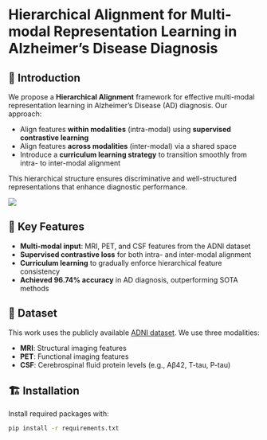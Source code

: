 # Hierarchical Alignment for Multi-modal Representation Learning in Alzheimer’s Disease Diagnosis

## 🧠 Introduction

We propose a **Hierarchical Alignment** framework for effective multi-modal representation learning in Alzheimer’s Disease (AD) diagnosis. Our approach:

- Align features **within modalities** (intra-modal) using **supervised contrastive learning**
- Align features **across modalities** (inter-modal) via a shared space
- Introduce a **curriculum learning strategy** to transition smoothly from intra- to inter-modal alignment

This hierarchical structure ensures discriminative and well-structured representations that enhance diagnostic performance.

![](https://github.com/qizhiJing/Hierarchical-Alignment-for-Multi-modal-Representation-Learning-in-Alzheimer-s-Disease-Diagnosis/blob/master/images/-s1bvs7ct6glsj25c-001.jpg)

## 🧪 Key Features

- **Multi-modal input**: MRI, PET, and CSF features from the ADNI dataset
- **Supervised contrastive loss** for both intra- and inter-modal alignment
- **Curriculum learning** to gradually enforce hierarchical feature consistency
- **Achieved 96.74% accuracy** in AD diagnosis, outperforming SOTA methods

## 📁 Dataset

This work uses the publicly available [ADNI dataset](http://adni.loni.usc.edu/). We use three modalities:

- **MRI**: Structural imaging features
- **PET**: Functional imaging features
- **CSF**: Cerebrospinal fluid protein levels (e.g., Aβ42, T-tau, P-tau)

## 🏗️ Installation

Install required packages with:

```bash
pip install -r requirements.txt



